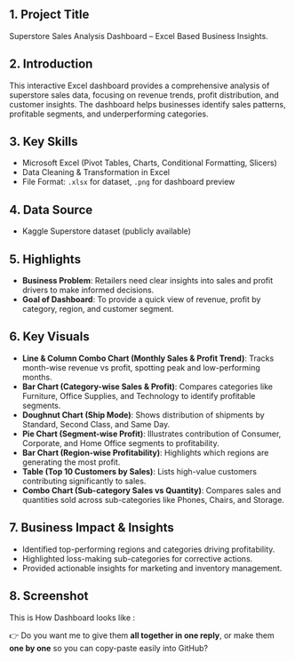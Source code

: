 ## 1. Project Title
Superstore Sales Analysis Dashboard – Excel Based Business Insights.

## 2. Introduction
This interactive Excel dashboard provides a comprehensive analysis of superstore sales data, focusing on revenue trends, profit distribution, and customer insights. The dashboard helps businesses identify sales patterns, profitable segments, and underperforming categories.

## 3. Key Skills 
* Microsoft Excel (Pivot Tables, Charts, Conditional Formatting, Slicers)
* Data Cleaning & Transformation in Excel
* File Format: `.xlsx` for dataset, `.png` for dashboard preview

## 4. Data Source
* Kaggle Superstore dataset (publicly available)

## 5. Highlights
* **Business Problem**: Retailers need clear insights into sales and profit drivers to make informed decisions.
* **Goal of Dashboard**: To provide a quick view of revenue, profit by category, region, and customer segment.
  
## 6. Key Visuals
* **Line & Column Combo Chart (Monthly Sales & Profit Trend)**: Tracks month-wise revenue vs profit, spotting peak and low-performing months.
* **Bar Chart (Category-wise Sales & Profit)**: Compares categories like Furniture, Office Supplies, and Technology to identify profitable segments.
* **Doughnut Chart (Ship Mode)**: Shows distribution of shipments by Standard, Second Class, and Same Day.
* **Pie Chart (Segment-wise Profit)**: Illustrates contribution of Consumer, Corporate, and Home Office segments to profitability.
* **Bar Chart (Region-wise Profitability)**: Highlights which regions are generating the most profit.
* **Table (Top 10 Customers by Sales)**: Lists high-value customers contributing significantly to sales.
* **Combo Chart (Sub-category Sales vs Quantity)**: Compares sales and quantities sold across sub-categories like Phones, Chairs, and Storage.
  
## 7. Business Impact & Insights
* Identified top-performing regions and categories driving profitability.
* Highlighted loss-making sub-categories for corrective actions.
* Provided actionable insights for marketing and inventory management.
## 8. Screenshot
This is How Dashboard looks like : 

👉 Do you want me to give them **all together in one reply**, or make them **one by one** so you can copy-paste easily into GitHub?
